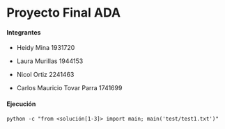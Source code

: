 # Proyecto Final ADA

#### Integrantes
* Heidy Mina 1931720

* Laura Murillas 1944153

* Nicol Ortiz 2241463

* Carlos Mauricio Tovar Parra 1741699


#### Ejecución
```
python -c "from <solución[1-3]> import main; main('test/test1.txt')"
```